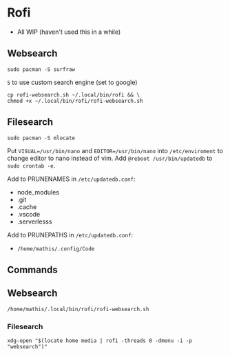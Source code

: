 # Rofi

* All WIP (haven't used this in a while)
  
## Websearch

```
sudo pacman -S surfraw
```
`S` to use custom search engine (set to google)

```
cp rofi-websearch.sh ~/.local/bin/rofi && \
chmod +x ~/.local/bin/rofi/rofi-websearch.sh
```

## Filesearch

```
sudo pacman -S mlocate
```
Put `VISUAL=/usr/bin/nano` and `EDITOR=/usr/bin/nano` into `/etc/enviroment` to change editor to nano instead of vim.
Add `@reboot /usr/bin/updatedb` to `sudo crontab -e`.  


Add to PRUNENAMES in `/etc/updatedb.conf`:
* node_modules
* .git
* .cache
* .vscode
* .serverlesss

Add to PRUNEPATHS in `/etc/updatedb.conf`:
* `/home/mathis/.config/Code`


## Commands


## Websearch
```
/home/mathis/.local/bin/rofi/rofi-websearch.sh
```

### Filesearch
```
xdg-open "$(locate home media | rofi -threads 0 -dmenu -i -p "websearch")"
```